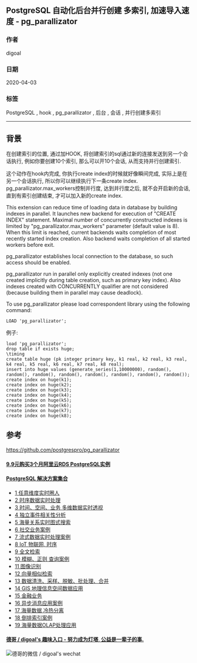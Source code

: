 ## PostgreSQL 自动化后台并行创建 多索引, 加速导入速度 - pg_parallizator
      
### 作者      
digoal      
      
### 日期      
2020-04-03      
      
### 标签      
PostgreSQL , hook , pg_parallizator , 后台 , 会话 , 并行创建多索引  
      
----      
      
## 背景      
在创建索引的位置, 通过加HOOK, 将创建索引的sql通过新的连接发送到另一个会话执行, 例如你要创建10个索引, 那么可以开10个会话, 从而支持并行创建索引.    
  
这个动作在hook内完成, 你执行create index的时候就好像瞬间完成, 实际上是在另一个会话执行, 所以你可以继续执行下一条create index. pg_parallizator.max_workers控制并行度, 达到并行度之后, 就不会开启新的会话, 直到有索引创建结束, 才可以加入新的create index.   
  
This extension can reduce time of loading data in database by building indexes in parallel. It launches new backend for execution of "CREATE INDEX" statement. Maximal number of concurrently constructed indexes is limited by "pg_parallizator.max_workers" parameter (default value is 8). When this limit is reached, current backends waits completion of most recently started index creation. Also backend waits completion of all started workers before exit.  
  
pg_parallizator establishes local connection to the database, so such access should be enabled.  
  
pg_parallizator run in parallel only explicitly created indexes (not one created implicitly during table creation, such as primary key index). Also indexes created with CONCURRENTLY qualifier are not considered (because building them in parallel may cause deadlock).  
  
To use pg_parallizator please load correspondent library using the following command:  
  
```  
LOAD 'pg_parallizator';  
```  
  
例子:  
  
```  
load 'pg_parallizator';  
drop table if exists huge;  
\timing  
create table huge (pk integer primary key, k1 real, k2 real, k3 real, k4 real, k5 real, k6 real, k7 real, k8 real);  
insert into huge values (generate_series(1,10000000), random(), random(), random(), random(), random(), random(), random(), random());  
create index on huge(k1);  
create index on huge(k2);  
create index on huge(k3);  
create index on huge(k4);  
create index on huge(k5);  
create index on huge(k6);  
create index on huge(k7);  
create index on huge(k8);  
```  
  
## 参考      
https://github.com/postgrespro/pg_parallizator  
      
      
  
  
  
  
  
  
  
  
  
  
  
  
  
  
  
  
  
  
  
  
  
  
  
  
  
  
  
  
  
  
  
  
  
  
  
#### [9.9元购买3个月阿里云RDS PostgreSQL实例](https://www.aliyun.com/database/postgresqlactivity "57258f76c37864c6e6d23383d05714ea")
  
  
#### [PostgreSQL 解决方案集合](https://yq.aliyun.com/topic/118 "40cff096e9ed7122c512b35d8561d9c8")
- [1 任意维度实时圈人](https://yq.aliyun.com/topic/118 "40cff096e9ed7122c512b35d8561d9c8")
- [2 时序数据实时处理](https://yq.aliyun.com/topic/118 "40cff096e9ed7122c512b35d8561d9c8")
- [3 时间、空间、业务 多维数据实时透视](https://yq.aliyun.com/topic/118 "40cff096e9ed7122c512b35d8561d9c8")
- [4 独立事件相关性分析](https://yq.aliyun.com/topic/118 "40cff096e9ed7122c512b35d8561d9c8")
- [5 海量关系实时图式搜索](https://yq.aliyun.com/topic/118 "40cff096e9ed7122c512b35d8561d9c8")
- [6 社交业务案例](https://yq.aliyun.com/topic/118 "40cff096e9ed7122c512b35d8561d9c8")
- [7 流式数据实时处理案例](https://yq.aliyun.com/topic/118 "40cff096e9ed7122c512b35d8561d9c8")
- [8 IoT 物联网, 时序](https://yq.aliyun.com/topic/118 "40cff096e9ed7122c512b35d8561d9c8")
- [9 全文检索](https://yq.aliyun.com/topic/118 "40cff096e9ed7122c512b35d8561d9c8")
- [10 模糊、正则 查询案例](https://yq.aliyun.com/topic/118 "40cff096e9ed7122c512b35d8561d9c8")
- [11 图像识别](https://yq.aliyun.com/topic/118 "40cff096e9ed7122c512b35d8561d9c8")
- [12 向量相似检索](https://yq.aliyun.com/topic/118 "40cff096e9ed7122c512b35d8561d9c8")
- [13 数据清洗、采样、脱敏、批处理、合并](https://yq.aliyun.com/topic/118 "40cff096e9ed7122c512b35d8561d9c8")
- [14 GIS 地理信息空间数据应用](https://yq.aliyun.com/topic/118 "40cff096e9ed7122c512b35d8561d9c8")
- [15 金融业务](https://yq.aliyun.com/topic/118 "40cff096e9ed7122c512b35d8561d9c8")
- [16 异步消息应用案例](https://yq.aliyun.com/topic/118 "40cff096e9ed7122c512b35d8561d9c8")
- [17 海量数据 冷热分离](https://yq.aliyun.com/topic/118 "40cff096e9ed7122c512b35d8561d9c8")
- [18 倒排索引案例](https://yq.aliyun.com/topic/118 "40cff096e9ed7122c512b35d8561d9c8")
- [19 海量数据OLAP处理应用](https://yq.aliyun.com/topic/118 "40cff096e9ed7122c512b35d8561d9c8")
  
  
#### [德哥 / digoal's 趣味入口 - 努力成为灯塔, 公益是一辈子的事.](https://github.com/digoal/blog/blob/master/README.md "22709685feb7cab07d30f30387f0a9ae")
  
  
![德哥的微信 / digoal's wechat](../pic/digoal_weixin.jpg "f7ad92eeba24523fd47a6e1a0e691b59")
  
